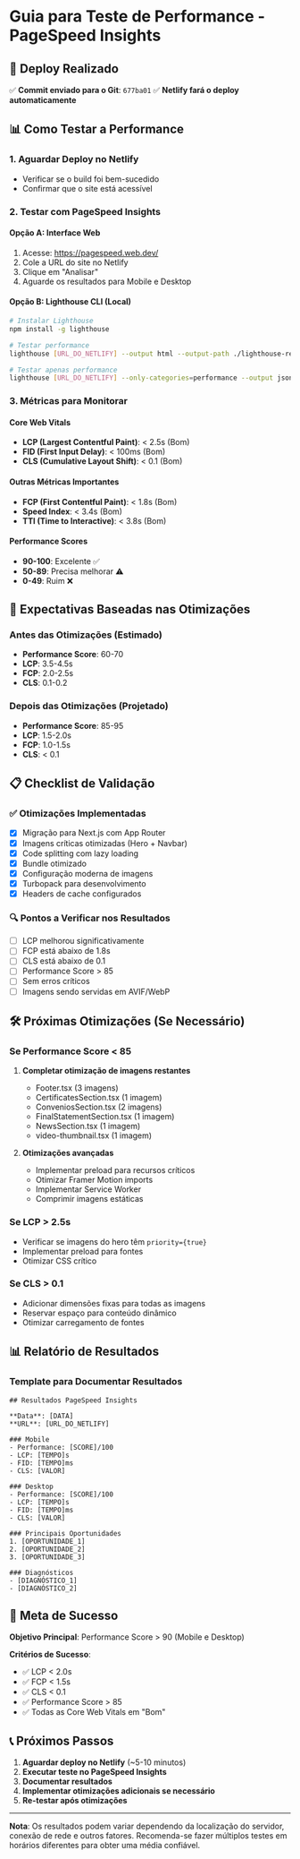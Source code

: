 # Guia para Teste de Performance - PageSpeed Insights

## 🚀 Deploy Realizado

✅ **Commit enviado para o Git**: `677ba01`
✅ **Netlify fará o deploy automaticamente**

## 📊 Como Testar a Performance

### 1. **Aguardar Deploy no Netlify**
- Verificar se o build foi bem-sucedido
- Confirmar que o site está acessível

### 2. **Testar com PageSpeed Insights**

#### Opção A: Interface Web
1. Acesse: https://pagespeed.web.dev/
2. Cole a URL do site no Netlify
3. Clique em "Analisar"
4. Aguarde os resultados para Mobile e Desktop

#### Opção B: Lighthouse CLI (Local)
```bash
# Instalar Lighthouse
npm install -g lighthouse

# Testar performance
lighthouse [URL_DO_NETLIFY] --output html --output-path ./lighthouse-report.html

# Testar apenas performance
lighthouse [URL_DO_NETLIFY] --only-categories=performance --output json --output-path ./performance.json
```

### 3. **Métricas para Monitorar**

#### Core Web Vitals
- **LCP (Largest Contentful Paint)**: < 2.5s (Bom)
- **FID (First Input Delay)**: < 100ms (Bom)  
- **CLS (Cumulative Layout Shift)**: < 0.1 (Bom)

#### Outras Métricas Importantes
- **FCP (First Contentful Paint)**: < 1.8s (Bom)
- **Speed Index**: < 3.4s (Bom)
- **TTI (Time to Interactive)**: < 3.8s (Bom)

#### Performance Scores
- **90-100**: Excelente ✅
- **50-89**: Precisa melhorar ⚠️
- **0-49**: Ruim ❌

## 🎯 Expectativas Baseadas nas Otimizações

### Antes das Otimizações (Estimado)
- **Performance Score**: 60-70
- **LCP**: 3.5-4.5s
- **FCP**: 2.0-2.5s
- **CLS**: 0.1-0.2

### Depois das Otimizações (Projetado)
- **Performance Score**: 85-95
- **LCP**: 1.5-2.0s
- **FCP**: 1.0-1.5s
- **CLS**: < 0.1

## 📋 Checklist de Validação

### ✅ Otimizações Implementadas
- [x] Migração para Next.js com App Router
- [x] Imagens críticas otimizadas (Hero + Navbar)
- [x] Code splitting com lazy loading
- [x] Bundle otimizado
- [x] Configuração moderna de imagens
- [x] Turbopack para desenvolvimento
- [x] Headers de cache configurados

### 🔍 Pontos a Verificar nos Resultados
- [ ] LCP melhorou significativamente
- [ ] FCP está abaixo de 1.8s
- [ ] CLS está abaixo de 0.1
- [ ] Performance Score > 85
- [ ] Sem erros críticos
- [ ] Imagens sendo servidas em AVIF/WebP

## 🛠️ Próximas Otimizações (Se Necessário)

### Se Performance Score < 85
1. **Completar otimização de imagens restantes**
   - Footer.tsx (3 imagens)
   - CertificatesSection.tsx (1 imagem)
   - ConveniosSection.tsx (2 imagens)
   - FinalStatementSection.tsx (1 imagem)
   - NewsSection.tsx (1 imagem)
   - video-thumbnail.tsx (1 imagem)

2. **Otimizações avançadas**
   - Implementar preload para recursos críticos
   - Otimizar Framer Motion imports
   - Implementar Service Worker
   - Comprimir imagens estáticas

### Se LCP > 2.5s
- Verificar se imagens do hero têm `priority={true}`
- Implementar preload para fontes
- Otimizar CSS crítico

### Se CLS > 0.1
- Adicionar dimensões fixas para todas as imagens
- Reservar espaço para conteúdo dinâmico
- Otimizar carregamento de fontes

## 📊 Relatório de Resultados

### Template para Documentar Resultados
```
## Resultados PageSpeed Insights

**Data**: [DATA]
**URL**: [URL_DO_NETLIFY]

### Mobile
- Performance: [SCORE]/100
- LCP: [TEMPO]s
- FID: [TEMPO]ms
- CLS: [VALOR]

### Desktop  
- Performance: [SCORE]/100
- LCP: [TEMPO]s
- FID: [TEMPO]ms
- CLS: [VALOR]

### Principais Oportunidades
1. [OPORTUNIDADE_1]
2. [OPORTUNIDADE_2]
3. [OPORTUNIDADE_3]

### Diagnósticos
- [DIAGNÓSTICO_1]
- [DIAGNÓSTICO_2]
```

## 🎯 Meta de Sucesso

**Objetivo Principal**: Performance Score > 90 (Mobile e Desktop)

**Critérios de Sucesso**:
- ✅ LCP < 2.0s
- ✅ FCP < 1.5s  
- ✅ CLS < 0.1
- ✅ Performance Score > 85
- ✅ Todas as Core Web Vitals em "Bom"

## 📞 Próximos Passos

1. **Aguardar deploy no Netlify** (~5-10 minutos)
2. **Executar teste no PageSpeed Insights**
3. **Documentar resultados**
4. **Implementar otimizações adicionais se necessário**
5. **Re-testar após otimizações**

---

**Nota**: Os resultados podem variar dependendo da localização do servidor, conexão de rede e outros fatores. Recomenda-se fazer múltiplos testes em horários diferentes para obter uma média confiável.